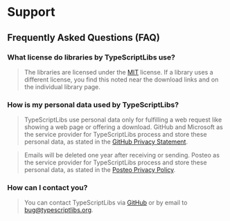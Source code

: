 Support
=======



Frequently Asked Questions (FAQ)
--------------------------------

### What license do libraries by TypeScriptLibs use?

> The libraries are licensed under the [MIT](../LICENSE.md) license. If a library
uses a different license, you find this noted near the download links and on the
individual library page.

### How is my personal data used by TypeScriptLibs?

> TypeScriptLibs use personal data only for fulfilling a web request like
showing a web page or offering a download. GitHub and Microsoft as the service
provider for TypeScriptLibs process and store these personal data, as stated in
the [GitHub Privacy Statement](https://help.github.com/articles/github-privacy-statement/).

> Emails will be deleted one year after receiving or sending. Posteo as the
service provider for TypeScriptLibs process and store these personal data, as
stated in the [Posteo Privacy Policy](https://posteo.de/en/site/privacy_policy).

### How can I contact you?

> You can contact TypeScriptLibs via [GitHub](https://github.com/typescriptlibs)
or by email to [bug@typescriptlibs.org](mailto:bug@typescriptlibs.org).
